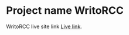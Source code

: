 # Project name WritoRCC

WritoRCC live site link [Live link](https://resume-builder-f6311.web.app/).

